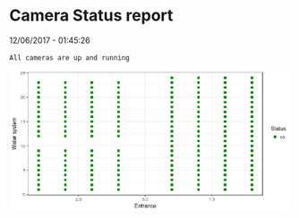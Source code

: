 Camera Status report
================
12/06/2017 - 01:45:26

    All cameras are up and running

![](camreport_files/figure-markdown_github/unnamed-chunk-2-1.png)
